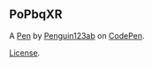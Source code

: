 PoPbqXR
-------


A [Pen](https://codepen.io/Penguin123ab/pen/PoPbqXR) by [Penguin123ab](https://codepen.io/Penguin123ab) on [CodePen](https://codepen.io).

[License](https://codepen.io/Penguin123ab/pen/PoPbqXR/license).